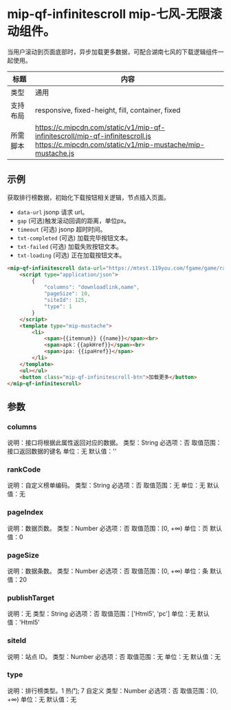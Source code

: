 # mip-qf-infinitescroll mip-七风-无限滚动组件。

当用户滚动到页面底部时，异步加载更多数据，可配合湖南七风的下载逻辑组件一起使用。

标题|内容
----|----
类型|通用
支持布局|responsive, fixed-height, fill, container, fixed
所需脚本|https://c.mipcdn.com/static/v1/mip-qf-infinitescroll/mip-qf-infinitescroll.js<br/> https://c.mipcdn.com/static/v1/mip-mustache/mip-mustache.js 

## 示例

获取排行榜数据，初始化下载按钮相关逻辑，节点插入页面。

- `data-url` jsonp 请求 url。
- `gap` (可选)触发滚动回调的距离，单位px。
- `timeout` (可选) jsonp 超时时间。
- `txt-completed` (可选) 加载完毕按钮文本。
- `txt-failed` (可选) 加载失败按钮文本。
- `txt-loading` (可选) 正在加载按钮文本。

```html
<mip-qf-infinitescroll data-url="https://mtest.119you.com/fgame/game/ranking" gap="200" timeout="5" txt-completed="完毕" txt-failed="失败" txt-loading="努力加载...">
    <script type="application/json">
        {
            "columns": "downloadlink,name",
            "pageSize": 10,
            "siteId": 125,
            "type": 1
        }
    </script>
    <template type="mip-mustache">
        <li>
            <span>{{itemnum}} {{name}}</span><br>
            <span>apk：{{apkHref}}</span><br>
            <span>ipa: {{ipaHref}}</span>
        </li>
    </template>
    <ul></ul>
    <button class="mip-qf-infinitescroll-btn">加载更多</button>
</mip-qf-infinitescroll>
```

## 参数

### columns

说明：接口将根据此属性返回对应的数据。 
类型：String
必选项：否
取值范围：接口返回数据的键名
单位：无 
默认值：''

### rankCode

说明：自定义榜单编码。
类型：String
必选项：否
取值范围：无
单位：无
默认值：无

### pageIndex

说明：数据页数。
类型：Number
必选项：否
取值范围：[0, +∞)
单位：页
默认值：0

### pageSize

说明：数据条数。
类型：Number
必选项：否
取值范围：[0, +∞)
单位：条
默认值：20

### publishTarget

说明：无
类型：String
必选项：否
取值范围：['Html5', 'pc']
单位：无
默认值：'Html5'

### siteId

说明：站点 ID。
类型：Number
必选项：否
取值范围：无
单位：无
默认值：无

### type

说明：排行榜类型。1 热门; 7 自定义
类型：Number
必选项：否
取值范围：[0, +∞)
单位：无
默认值：无